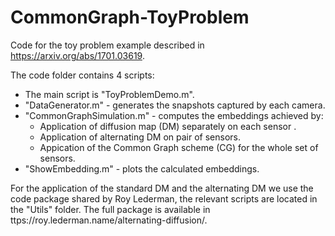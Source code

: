 # CommonGraph-ToyProblem

Code for the toy problem example described in https://arxiv.org/abs/1701.03619. 

The code folder contains 4 scripts:
  - The main script is "ToyProblemDemo.m".
  - "DataGenerator.m" - generates the snapshots captured by each camera.
  - "CommonGraphSimulation.m" - computes the embeddings achieved by:
      - Application of diffusion map (DM) separately on each sensor .
      - Application of alternating DM on pair of sensors.
      - Appication of the Common Graph scheme (CG) for the whole set of sensors.
  - "ShowEmbedding.m" - plots the calculated embeddings.

For the application of the standard DM and the alternating DM we use the code package shared by Roy Lederman, the relevant scripts are located in the "Utils" folder. The full package is available in ttps://roy.lederman.name/alternating-diffusion/.
